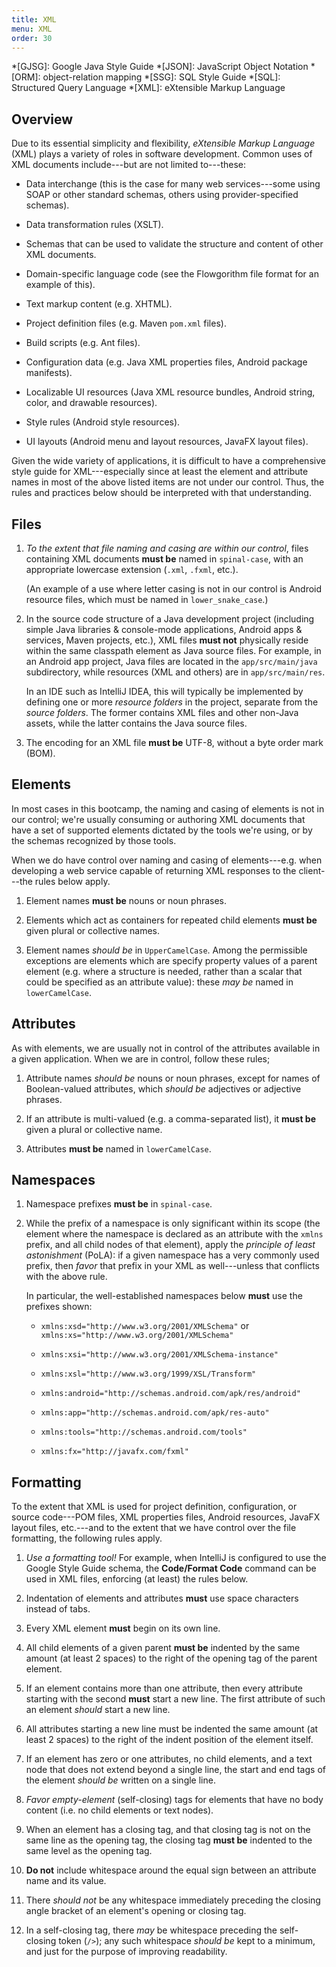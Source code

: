 ```yaml
---
title: XML
menu: XML
order: 30
---
```


*[GJSG]: Google Java Style Guide
*[JSON]: JavaScript Object Notation
*[ORM]: object-relation mapping
*[SSG]: SQL Style Guide
*[SQL]: Structured Query Language
*[XML]: eXtensible Markup Language

## Overview

Due to its essential simplicity and flexibility, _eXtensible Markup Language_ (XML) plays a variety of roles in software development. Common uses of XML documents include---but are not limited to---these:

* Data interchange (this is the case for many web services---some using SOAP or other standard schemas, others using provider-specified schemas). 

* Data transformation rules (XSLT).

* Schemas that can be used to validate the structure and content of other XML documents.

* Domain-specific language code (see the Flowgorithm file format for an example of this).

* Text markup content (e.g. XHTML).

* Project definition files (e.g. Maven `pom.xml` files).

* Build scripts (e.g. Ant files).

* Configuration data (e.g. Java XML properties files, Android package manifests).

* Localizable UI resources (Java XML resource bundles, Android string, color, and drawable resources).

* Style rules (Android style resources).

* UI layouts (Android menu and layout resources, JavaFX layout files).

Given the wide variety of applications, it is difficult to have a comprehensive style guide for XML---especially since at least the element and attribute names in most of the above listed items are not under our control. Thus, the rules and practices below should be interpreted with that understanding.

## Files

1. _To the extent that file naming and casing are within our control_, files containing XML documents **must be** named in `spinal-case`, with an appropriate lowercase extension (`.xml`, `.fxml`, etc.).

    (An example of a use where letter casing is not in our control is Android resource files, which must be named in `lower_snake_case`.)

2. In the source code structure of a Java development project (including simple Java libraries &amp; console-mode applications, Android apps &amp; services, Maven projects, etc.), XML files **must not** physically reside within the same classpath element as Java source files. For example, in an Android app project, Java files are located in the `app/src/main/java` subdirectory, while resources (XML and others) are in `app/src/main/res`. 

    In an IDE such as IntelliJ IDEA, this will typically be implemented by defining one or more _resource folders_ in the project, separate from the _source folders_. The former contains XML files and other non-Java assets, while the latter contains the Java source files.

3. The encoding for an XML file **must be** UTF-8, without a byte order mark (BOM).

## Elements

In most cases in this bootcamp, the naming and casing of elements is not in our control; we're usually consuming or authoring XML documents that have a set of supported elements dictated by the tools we're using, or by the schemas recognized by those tools.

When we do have control over naming and casing of elements---e.g. when developing a web service capable of returning XML responses to the client---the rules below apply.

1. Element names **must be** nouns or noun phrases.

2. Elements which act as containers for repeated child elements **must be** given plural or collective names.

3. Element names _should be_ in `UpperCamelCase`. Among the permissible exceptions are elements which are specify property values of a parent element (e.g. where a structure is needed, rather than a scalar that could be specified as an attribute value): these _may be_ named in `lowerCamelCase`. 

## Attributes

As with elements, we are usually not in control of the attributes available in a given application. When we are in control, follow these rules;

1. Attribute names _should be_ nouns or noun phrases, except for names of Boolean-valued attributes, which _should be_ adjectives or adjective phrases.

2. If an attribute is multi-valued (e.g. a comma-separated list), it **must be** given a plural or collective name.

3. Attributes **must be** named in `lowerCamelCase`.

## Namespaces

1. Namespace prefixes **must be** in `spinal-case`.

2. While the prefix of a namespace is only significant within its scope (the element where the namespace is declared as an attribute with the `xmlns` prefix, and all child nodes of that element), apply the _principle of least astonishment_ (PoLA): if a given namespace has a very commonly used prefix, then _favor_ that prefix in your XML as well---unless that conflicts with the above rule.

    In particular, the well-established namespaces below **must** use the prefixes shown:
	
    * `xmlns:xsd="http://www.w3.org/2001/XMLSchema"` or `xmlns:xs="http://www.w3.org/2001/XMLSchema"`

    * `xmlns:xsi="http://www.w3.org/2001/XMLSchema-instance"`

    * `xmlns:xsl="http://www.w3.org/1999/XSL/Transform"`

    * `xmlns:android="http://schemas.android.com/apk/res/android"`

    * `xmlns:app="http://schemas.android.com/apk/res-auto"`  

    * `xmlns:tools="http://schemas.android.com/tools"`

    * `xmlns:fx="http://javafx.com/fxml"`

## Formatting

To the extent that XML is used for project definition, configuration, or source code---POM files, XML properties files, Android resources, JavaFX layout files, etc.---and to the extent that we have control over the file formatting, the following rules apply.

1. _Use a formatting tool!_ For example, when IntelliJ is configured to use the Google Style Guide schema, the **Code/Format Code** command can be used in XML files, enforcing (at least) the rules below.

2. Indentation of elements and attributes **must** use space characters instead of tabs.

3. Every XML element **must** begin on its own line.

4. All child elements of a given parent **must be** indented by the same amount (at least 2 spaces) to the right of the opening tag of the parent element.

5. If an element contains more than one attribute, then every attribute starting with the second **must** start a new line. The first attribute of such an element _should_ start a new line. 

6. All attributes starting a new line must be indented the same amount (at least 2 spaces) to the right of the indent position of the element itself.

7. If an element has zero or one attributes, no child elements, and a text node that does not extend beyond a single line, the start and end tags of the element _should be_ written on a single line. 

8. _Favor_ _empty-element_ (self-closing) tags for elements that have no body content (i.e. no child elements or text nodes).

9. When an element has a closing tag, and that closing tag is not on the same line as the opening tag, the closing tag **must be** indented to the same level as the opening tag.

10. **Do not** include whitespace around the equal sign between an attribute name and its value.

11. There _should not_ be  any whitespace immediately preceding the closing angle bracket of an element's opening or closing tag.

12. In a self-closing tag, there _may_ be whitespace preceding the self-closing token (`/>`); any such whitespace _should be_ kept to a minimum, and just for the purpose of improving readability.
